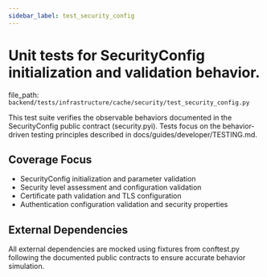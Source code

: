 ```yaml
---
sidebar_label: test_security_config
---
```


# Unit tests for SecurityConfig initialization and validation behavior.

  file_path: `backend/tests/infrastructure/cache/security/test_security_config.py`

This test suite verifies the observable behaviors documented in the
SecurityConfig public contract (security.pyi). Tests focus on the
behavior-driven testing principles described in docs/guides/developer/TESTING.md.

## Coverage Focus

- SecurityConfig initialization and parameter validation
- Security level assessment and configuration validation
- Certificate path validation and TLS configuration
- Authentication configuration validation and security properties

## External Dependencies

All external dependencies are mocked using fixtures from conftest.py following
the documented public contracts to ensure accurate behavior simulation.
